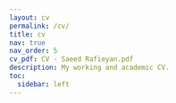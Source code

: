 ```yaml
---
layout: cv
permalink: /cv/
title: cv
nav: true
nav_order: 5
cv_pdf: CV - Saeed Rafieyan.pdf
description: My working and academic CV.
toc:
  sidebar: left
---
```

